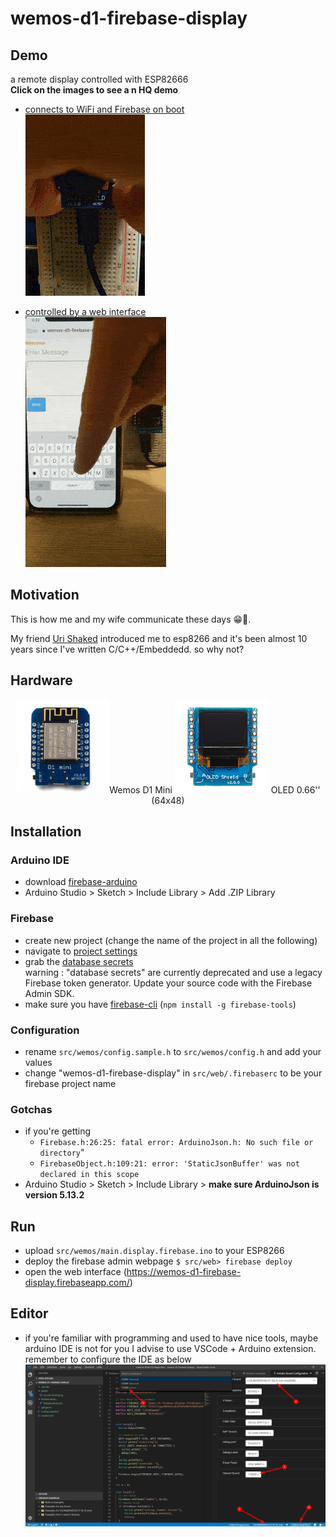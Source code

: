 # wemos-d1-firebase-display
## Demo
a remote display controlled with ESP82666  
**Click on the images to see a n HQ demo**
* <a href="https://youtu.be/Nbpn9xXA4CQ">connects to WiFi and Firebase on boot  
  ![boot](assets/boot.gif)</a>

* <a href="https://youtu.be/q1TS-U0I3e0">controlled by a web interface  
  ![boot](assets/demo.gif)
  </a>


## Motivation
This is how me and my wife communicate these days 😁🤷‍.

My friend [Uri Shaked](https://github.com/urish/) introduced me to esp8266 and it's been almost 10 years since I've written C/C++/Embeddedd. so why not?


## Hardware 
<div align="center">
<img  width="150" height="150"  src="assets/wemos.png">Wemos D1 Mini</img>
<img  width="150" height="150"  src="assets/oled.jpg"> OLED 0.66'' (64x48) 
</div>


## Installation

### Arduino IDE
* download [firebase-arduino](https://github.com/googlesamples/firebase-arduino/archive/master.zip)
* Arduino Studio > Sketch > Include Library > Add .ZIP Library

### Firebase
* create new project (change the name of the project in all the following)
* navigate to [project settings](https://console.firebase.google.com/u/0/project/wemos-d1-firebase-display/settings/general)
* grab the [database secrets](https://console.firebase.google.com/u/0/project/wemos-d1-firebase-display/settings/serviceaccounts/databasesecrets)  
warning : "database secrets" are currently deprecated and use a legacy Firebase token generator. Update your source code with the Firebase Admin SDK.
* make sure you have [firebase-cli](https://github.com/firebase/firebase-tools) (`npm install -g firebase-tools`)
  
### Configuration
* rename `src/wemos/config.sample.h` to `src/wemos/config.h` and add your values
* change "wemos-d1-firebase-display" in `src/web/.firebaserc` to be your firebase project name

### Gotchas
* if you're getting 
  * `Firebase.h:26:25: fatal error: ArduinoJson.h: No such file or directory`" 
  * `FirebaseObject.h:109:21: error: 'StaticJsonBuffer' was not declared in this scope`   
* Arduino Studio > Sketch > Include Library > **make sure ArduinoJson is version 5.13.2**

## Run
* upload `src/wemos/main.display.firebase.ino` to your ESP8266 
* deploy the firebase admin webpage `$ src/web> firebase deploy`
* open the web interface (https://wemos-d1-firebase-display.firebaseapp.com/)

## Editor 
* if you're familiar with programming and used to have nice tools, maybe arduino IDE is not for you
I advise to use VSCode + Arduino extension. remember to configure the IDE as below
![vscode config](assets/vscode-board.png)